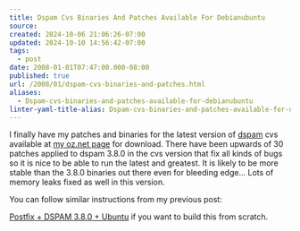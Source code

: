 ```yaml
---
title: Dspam Cvs Binaries And Patches Available For Debianubuntu
source: 
created: 2024-10-06 21:06:26-07:00
updated: 2024-10-10 14:56:42-07:00
tags:
  - post
date: 2008-01-01T07:47:00.000-08:00
published: true
url: /2008/01/dspam-cvs-binaries-and-patches.html
aliases:
  - Dspam-cvs-binaries-and-patches-available-for-debianubuntu
linter-yaml-title-alias: Dspam-cvs-binaries-and-patches-available-for-debianubuntu
---
```



I finally have my patches and binaries for the latest version of [dspam](http://dspam.nuclearelephant.com/) cvs available at [my oz.net page](http://www.oz.net/~jaxley/) for download. There have been upwards of 30 patches applied to dspam 3.8.0 in the cvs version that fix all kinds of bugs so it is nice to be able to run the latest and greatest. It is likely to be more stable than the 3.8.0 binaries out there even for bleeding edge... Lots of memory leaks fixed as well in this version.  
  
You can follow similar instructions from my previous post:  
  
[Postfix + DSPAM 3.8.0 + Ubuntu](http://www.blogger.com/archives/2007/11/postfix_dspam_3_1.html) if you want to build this from scratch.